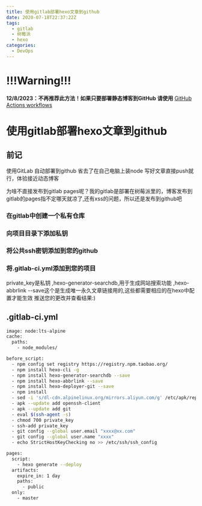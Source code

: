 ```yaml
---
title: 使用gitlab部署hexo文章到github
date: 2020-07-18T22:37:22Z
tags:
  - gitlab
  - 树莓派
  - hexo
categories:
  - DevOps
---
```

# **!!!Warning!!!**
**12/8/2023：不再推荐此方法！如果只要部署静态博客到GitHub 请使用**
[GitHub Actions  workflows](https://docs.github.com/en/actions/using-workflows)

# 使用gitlab部署hexo文章到github

## 前记
使用GitLab 自动部署到github 省去了在自己电脑上装node 写好文章直接push就行，体验接近动态博客

为啥不直接发布到gitlab pages呢？我的gitlab是部署在树莓派里的，博客发布到gitlab的pages指不定哪天就凉了,还有xss的问题，所以还是发布到github吧

### 在gitlab中创建一个私有仓库

### 向项目目录下添加私钥

### 将公共ssh密钥添加到您的github

### 将.gitlab-ci.yml添加到您的项目

private_key是私钥
,hexo-generator-searchdb,用于生成网站搜索功能
,hexo-abbrlink --save这个是生成唯一永久文章链接用的,这些都需要相应的在hexo中配置才能生效
推送您的更改并查看结果:)
 
## .gitlab-ci.yml

```bash
image: node:lts-alpine
cache:
  paths:
    - node_modules/

before_script:
  - npm config set registry https://registry.npm.taobao.org/
  - npm install hexo-cli -g
  - npm install hexo-generator-searchdb --save
  - npm install hexo-abbrlink --save
  - npm install hexo-deployer-git --save
  - npm install
  - sed -i 's/dl-cdn.alpinelinux.org/mirrors.aliyun.com/g' /etc/apk/repositories
  - apk --update add openssh-client
  - apk --update add git
  - eval $(ssh-agent -s)
  - chmod 700 private_key
  - ssh-add private_key
  - git config --global user.email "xxxx@xx.com"
  - git config --global user.name "xxxx"
  - echo StrictHostKeyChecking no >> /etc/ssh/ssh_config

pages:
  script:
    - hexo generate --deploy
  artifacts:
    expire_in: 1 day
    paths:
      - public
  only:
    - master
```
